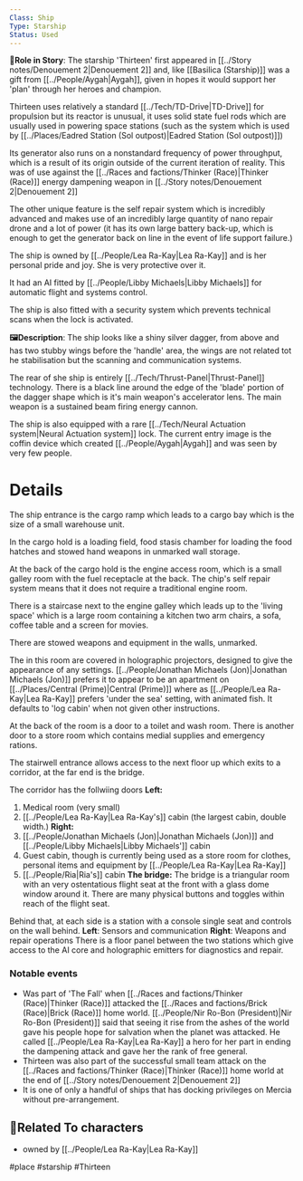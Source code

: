 ```yaml
---
Class: Ship
Type: Starship
Status: Used
---
```

**📜Role in Story**: 
The starship 'Thirteen' first appeared in [[../Story notes/Denouement 2|Denouement 2]] and, like [[Basilica (Starship)]] was a gift from [[../People/Aygah|Aygah]], given in hopes it would support her 'plan' through her heroes and champion. 

Thirteen uses relatively a standard [[../Tech/TD-Drive|TD-Drive]] for propulsion but its reactor is unusual, it uses solid state fuel rods which are usually used in powering space stations (such as the system which is used by [[../Places/Eadred Station (Sol outpost)|Eadred Station (Sol outpost)]]) 

Its generator also runs on a nonstandard frequency of power throughput, which is a result of its origin outside of the current iteration of reality.  This was of use against the [[../Races and factions/Thinker (Race)|Thinker (Race)]] energy dampening weapon in [[../Story notes/Denouement 2|Denouement 2]]

The other unique feature is the self repair system which is incredibly advanced and makes use of an incredibly large quantity of nano repair drone and a lot of power (it has its own large battery back-up, which is enough to get the generator  back on line in the event of life support failure.)

The ship is owned by [[../People/Lea Ra-Kay|Lea Ra-Kay]] and is her personal pride and joy. She is very protective over it. 

It had an AI fitted by [[../People/Libby Michaels|Libby Michaels]] for automatic flight and systems control.

The ship is also fitted with a security system which prevents technical scans when the lock is activated. 

**🖼️Description**: 
The ship looks like a shiny silver dagger, from above and has two stubby wings before the 'handle' area, the wings are not related tot he stabilisation but the scanning and communication systems. 

The rear of she ship is entirely [[../Tech/Thrust-Panel|Thrust-Panel]] technology. There is a black line around the edge of the 'blade' portion of the dagger shape which is it's main weapon's accelerator lens. The main weapon is a sustained beam firing energy cannon. 

The ship is also equipped with a rare [[../Tech/Neural Actuation system|Neural Actuation system]] lock. The current entry image is the coffin device which created [[../People/Aygah|Aygah]] and was seen by very few people. 
# Details
The ship entrance is the cargo ramp which leads to a cargo bay which is the size of a small warehouse unit. 

In the cargo hold is a loading field, food stasis chamber for loading the food hatches and stowed hand weapons in unmarked wall storage. 

At the back of the cargo hold is the engine access room, which is a small galley room with the fuel receptacle at the back. The chip's self repair system means that it does not require a traditional engine room.

There is a staircase next to the engine galley which leads up to the  'living space' which is a large room containing a kitchen two arm chairs, a sofa, coffee table and a screen for movies. 

There are stowed weapons and equipment in the walls, unmarked. 

The in this room are covered in holographic projectors, designed to give the appearance of any settings. [[../People/Jonathan Michaels (Jon)|Jonathan Michaels (Jon)]] prefers it to appear to be an apartment on [[../Places/Central (Prime)|Central (Prime)]] where as [[../People/Lea Ra-Kay|Lea Ra-Kay]] prefers 'under the sea' setting, with animated fish. It defaults to 'log cabin' when not given other instructions.

At the back of the room is a door to a toilet and wash room. There is another door to a store room which contains medial supplies and emergency rations. 

The stairwell entrance allows access to the next floor up which exits to a corridor, at the far end is the bridge.

The corridor has the follwiing doors
**Left:** 
1. Medical room (very small)
2. [[../People/Lea Ra-Kay|Lea Ra-Kay's]] cabin (the largest cabin, double width.)
**Right:**
1. [[../People/Jonathan Michaels (Jon)|Jonathan Michaels (Jon)]] and [[../People/Libby Michaels|Libby Michaels']] cabin
2. Guest cabin, though is currently being used as a store room for clothes, personal items and equipment by [[../People/Lea Ra-Kay|Lea Ra-Kay]]
3. [[../People/Ria|Ria's]] cabin 
**The bridge:** 
The bridge is a triangular room with an very ostentatious flight seat at the front with a glass dome window around it. There are many physical buttons and toggles within reach of the flight seat.

Behind that, at each side is a station with a console single seat and controls on the wall behind.
**Left**: Sensors and communication 
**Right**: Weapons and repair operations
There is a floor panel between the two stations which give access to the AI core and holographic emitters for diagnostics and repair. 
### **Notable events**
- Was part of 'The Fall' when [[../Races and factions/Thinker (Race)|Thinker (Race)]] attacked the [[../Races and factions/Brick (Race)|Brick (Race)]] home world. [[../People/Nir Ro-Bon (President)|Nir Ro-Bon (President)]] said that seeing it rise from the ashes of the world gave his people hope for salvation when the planet was attacked. He called [[../People/Lea Ra-Kay|Lea Ra-Kay]] a hero for her part in ending the dampening attack and gave her the rank of free general. 
- Thirteen was also part of the successful small team attack on the [[../Races and factions/Thinker (Race)|Thinker (Race)]] home world at the end of [[../Story notes/Denouement 2|Denouement 2]]
- It is one of only a handful of ships that has docking privileges on Mercia without pre-arrangement. 
## **👤Related To characters**
- owned by [[../People/Lea Ra-Kay|Lea Ra-Kay]]

#place #starship #Thirteen
